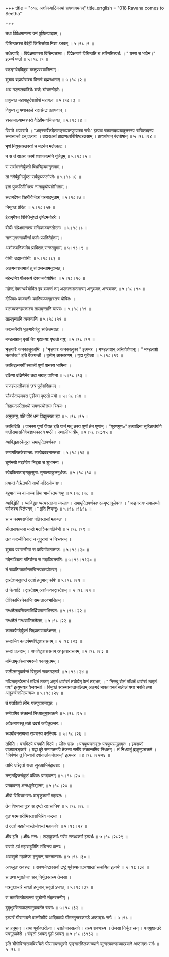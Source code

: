 +++
title = "०१८ अशोकवाटिकायां रावणागमनम्"
title_english = "018 Ravana comes to Seetha"

+++


तथा विप्रेक्षमाणस्य वनं पुष्पितपादपम् ।  

विचिन्वतश्च वैदेहीं किंचिच्छेषा निशा ऽभवत्  ॥  ५।१८।१ ॥   

तथेत्यादि । विप्रेक्षमाणस्य विचिन्वतश्च । विप्रेक्षमाणे विचिन्वति च
तस्मिन्नित्यर्थः । " यस्य च भावेन।" इत्यर्थे षष्ठी  ॥  ५।१८।१ ॥   

  

षडङ्गवेदविदुषां क्रतुप्रवरयाजिनाम् ।  

शुश्राव ब्रह्मघोषांश्च विरात्रे ब्रह्मरक्षसाम्  ॥  ५।१८।२ ॥   

अथ मङ्गलवादित्रैः शब्दैः श्रोत्रमनोहरैः ।  

प्राबुध्यत महाबाहुर्दशग्रीवो महाबलः  ॥  ५।१८।३ ॥   

विबुध्य तु यथाकाले राक्षसेन्द्रः प्रतापवान् ।  

स्रस्तमाल्याम्बरधरो वैदेहीमन्वचिन्तयत्  ॥  ५।१८।४ ॥   

विरात्रे अपररात्रे । "अहस्सर्वैकदेशसङ्ख्यातपुण्याच्च रात्रेः" इत्यत्र
चकारादव्ययादुत्तरस्य रात्रिशब्दस्य समासान्तो ऽच् प्रत्ययः ।
ब्रह्मरक्षसां ब्राह्मणत्वविशिष्टरक्षसाम् । ब्रह्मघोषान् वेदघोषान्  ॥ 
५।१८।२४ ॥   

  

भृशं नियुक्तस्तस्यां च मदनेन मदोत्कटः ।  

न स तं राक्षसः कामं शशाकात्मनि गूहितुम्  ॥  ५।१८।५ ॥   

स सर्वाभरणैर्युक्तो बिभ्रच्छ्रियमनुत्तमाम् ।  

तां नगैर्बहुभिर्जुष्टां सर्वपुष्पफलोपगैः  ॥  ५।१८।६ ॥   

वृतां पुष्करिणीभिश्च नानापुष्पोपशोभिताम् ।  

सदामदैश्च विहगैर्विचित्रां परमाद्भुताम्  ॥  ५।१८।७ ॥   

नियुक्तः प्रेरितः  ॥  ५।१८।५७ ॥   

  

ईहामृगैश्च विविधैर्जुष्टां दृष्टिमनोहरैः ।  

वीथीः संप्रेक्षमाणश्च मणिकाञ्चनतोरणाः  ॥  ५।१८।८ ॥   

नानामृगगणाकीर्णां फलैः प्रपतितैर्वृताम् ।  

अशोकवनिकामेव प्राविशत् सन्ततद्रुमाम्  ॥  ५।१८।९ ॥   

वीथीः उद्यानवीथीः  ॥  ५।१८।८९ ॥   

  

अङ्गनाशतमात्रं तु तं व्रजन्तामनुव्रजत् ।  

महेन्द्रमिव पौलस्त्यं देवगन्धर्वयोषितः  ॥  ५।१८।१० ॥   

महेन्द्रं देवगन्धर्वयोषित इव व्रजन्तं तम् अङ्गनाशतमात्रम् अनुव्रजत्
अन्वव्रजत्  ॥  ५।१८।१० ॥   

  

दीपिकाः काञ्चनीः काश्चिज्जगृहृस्तत्र योषितः ।  

वालव्यजनहस्ताश्च तालवृन्तानि चापराः  ॥  ५।१८।११ ॥   

तालवृन्तानि व्यजनानि  ॥  ५।१८।११ ॥   

  

काञ्चनैरपि भृङ्गारैर्जहुः सलिलमग्रतः ।  

मण्डलाग्रान् बृसीं चैव गृह्यान्याः पृष्ठतो ययुः  ॥  ५।१८।१२ ॥   

भृङ्गारैः कनकालुकाभिः । "भृङ्गारः कनकालुका " इत्यमरः । मण्डलाग्रान्
असिविशेषान् । " मण्डलाग्रो नतार्थकः" इति वैजयन्ती । बृसीम् आस्तरणम् ।
गृह्य गृहीत्वा  ॥  ५।१८।१२ ॥   

  

काचिद्रत्नमयीं स्थालीं पूर्णां पानस्य भामिना ।  

दक्षिणा दक्षिणेनैव तदा जग्राह पाणिना  ॥  ५।१८।१३ ॥   

राजहंसप्रतीकाशं छत्रं पूर्णशशिप्रभम् ।  

सौवर्णदण्डमपरा गृहीत्वा पृष्ठतो ययौ  ॥  ५।१८।१४ ॥   

निद्रामदपरीताक्ष्यो रावणस्योत्तमाः स्त्रियः ।  

अनुजग्मुः पतिं वीरं धनं विद्युल्लता इव  ॥  ५।१८।१५ ॥   

काचिदिति । पानस्य पूर्णां पीयत इति पानं मधु तस्य पूर्णां तेन पूर्णाम् ।
"पूरणगुण०" इत्यादिना सुहितार्थयोगे षष्ठीसमासनिषेधज्ञापकादत्र षष्ठी ।
स्थालीं पात्रीम्  ॥  ५।१८।१३१५ ॥   

  

व्याविद्धहारकेयूराः समामृदितवर्णकाः ।  

समागलितकेशान्ताः सस्वेदवदनास्तथा  ॥  ५।१८।१६ ॥   

घूर्णन्त्यो मदशेषेण निद्र्या च शुभाननाः ।  

स्वेदक्लिष्टाङ्गकुसुमाः सुमाल्याकुलमूर्धजाः  ॥  ५।१८।१७ ॥   

प्रयान्तं नैर्ऋतपतिं नार्यो मदिरलोचनाः ।  

बहुमानाच्च कामाच्च प्रिया भार्यास्तमन्वयुः  ॥  ५।१८।१८ ॥   

व्याविद्धेति । व्याविद्धाः व्यत्यस्ततया न्यस्ताः । समामृदितवर्णकाः
सम्मृष्टानुलेपनाः । "अङ्गरागः समालम्भो वर्णकश्च विलेपनम् ।" इति निघण्टुः
 ॥  ५।१८।१६१८ ॥   

  

स च कामपराधीनाः पतिस्तासां महाबलः ।  

सीतासक्तमना मन्दो मदाञ्चितगतिर्बभौ  ॥  ५।१८।१९ ॥   

ततः काञ्चीनिनादं च नूपुराणां च निःस्वनम् ।  

शुश्राव परमस्त्रीणां स कपिर्मारुतात्मजः  ॥  ५।१८।२० ॥   

मदेनाञ्चिता गतिर्यस्य स मदाञ्चितगतिः  ॥  ५।१८।१९२० ॥   

  

तं चाप्रतिमकर्माणमचिन्त्यबलपौरुषम् ।  

द्वारदेशमनुप्राप्तं ददर्श हनुमान् कपिः  ॥  ५।१८।२१ ॥   

तं चेत्यादि । द्वारदेशम् अशोकवनद्वारदेशम्  ॥  ५।१८।२१ ॥   

  

दीपिकाभिरनेकाभिः समन्तादवभासितम् ।  

गन्धतैलावसिक्ताभिर्ध्रियमाणाभिरग्रतः  ॥  ५।१८।२२ ॥   

गन्धतैलं गन्धवासिततैलम्  ॥  ५।१८।२२ ॥   

  

कामदर्पमदैर्युक्तं जिह्मताम्रायतेक्षणम् ।  

समक्षमिव कन्दर्पमपविद्धशरासनम्  ॥  ५।१८।२३ ॥   

समक्षं प्रत्यक्षम् । अपविद्धशरासनम् अधृतशरासनम्  ॥  ५।१८।२३ ॥   

  

मथितामृतफेनाभमरजो वस्त्रमुत्तमम् ।  

सलीलमनुकर्षन्तं विमुक्तं सक्तमङ्गदे  ॥  ५।१८।२४ ॥   

मथितामृतफेनाभं मथितं तक्रम् अमृतं धारोष्णं तयोर्यत् फेनं तदाभम् । "
निरम्बु बोलं मथितं धारोष्णं त्वमृतं पयः" इत्युभयत्र वैजयन्ती । विमुक्तं
स्वस्थानात्प्रचलितम् अङ्गदे सक्तं वस्त्रं सलीलं यथा भवति तथा
अनुकर्षन्तमित्यन्वयः  ॥  ५।१८।२४ ॥   

  

तं पत्रविटपे लीनः पत्रपुष्पघनावृतः ।  

समीपमिव संक्रान्तं निध्यातुमुपचक्रमे  ॥  ५।१८।२५ ॥   

अवेक्षमाणस्तु ततो ददर्श कपिकुञ्जरः ।  

रूपयौवनसम्पन्ना रावणस्य वरस्त्रियः  ॥  ५।१८।२६ ॥   

तमिति । पत्रविटपे पत्रवति विटपे । लीनः छन्नः । पत्रपुष्पघनावृतः
पत्रपुष्पसमूहावृतः । इवशब्दो वाक्यालङ्कारे । यद्वा दूरे समागतमपि तेजसा
समीपे संक्रान्तमिव स्थितम् । तं निध्यातुं द्रष्टुमुपचक्रमे । "निर्वर्णनं
तु निध्यानं दर्शनालोकनेक्षणम्" इत्यमरः  ॥  ४।१८।२५२६ ॥   

  

ताभिः परिवृतो राजा सुरूपाभिर्महायशाः ।  

तन्मृगद्विजसंवुष्टं प्रविष्टः प्रमदावनम्  ॥  ५।१८।२७ ॥   

प्रमदावनम् अन्तःपुरोद्यानम्  ॥  ५।१८।२७ ॥   

  

क्षीबो विचित्राभरणः शङ्कुकर्णो महाबलः ।  

तेन विश्रवसः पुत्रः स दृष्टो राक्षसाधिपः  ॥  ५।१८।२८ ॥   

वृतः परमनारीभिस्ताराभिरिव चन्द्रमाः ।  

तं ददर्श महातेजास्तेजोवन्तं महाकपिः  ॥  ५।१८।२९ ॥   

क्षीब इति । क्षीबः मत्तः । शङ्कुकर्णः गर्वेण स्तब्धकर्ण इत्यर्थः  ॥ 
५।१८।२८२९ ॥   

  

रावणो ऽयं महाबाहुरिति संचिन्त्य वानरः ।  

अवप्लुतो महातेजा हनुमान् मारुतात्मजः  ॥  ५।१८।३० ॥   

अवप्लुतः अवरुढः । रावणचेष्टास्सर्वा द्रष्टुं पूर्वस्थानादधःशाखां
समाश्रित इत्यर्थः  ॥  ५।१८।३० ॥   

  

स तथा प्युग्रतेजाः सन् निर्धूतस्तस्य तेजसा ।  

पत्रगुह्यान्तरे सक्तो हनुमान् संवृतो ऽभवत्  ॥  ५।१८।३१ ॥   

स तामसितकेशान्तां सुश्रोणीं संहतस्तनीम् ।  

दुदृक्षुरसितापाङ्गामुपावर्तत रावणः  ॥  ५।१८।३२ ॥   

इत्यार्षे श्रीरामायणे वाल्मीकीये आदिकाव्ये श्रीमत्सुन्दरकाण्डे अष्टादशः
सर्गः  ॥  ५।१८ ॥   

सः हनुमान् । तथा पूर्वोक्तरीत्या । उग्रतेजास्सन्नपि । तस्य रावणस्य ।
तेजसा निर्धूतः सन् । पत्रगुह्यान्तरे पत्रगूढप्रदेशे । संवृतो ऽभवत् गूढो
ऽभवत्  ॥  ५।१८।३१३२ ॥   

इति श्रीगोविन्दराजविरचिते श्रीरामायणभूषणे श्रृङ्गारतिलकाख्याने
सुन्दरकाण्डाव्याखयाने अष्टादशः सर्गः  ॥  ५।१८ ॥   


